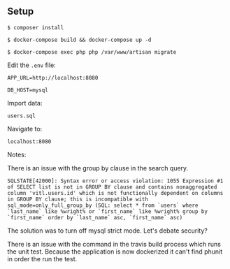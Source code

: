 ## Setup

`$ composer install`

`$ docker-compose build && docker-compose up -d`

`$ docker-compose exec php php /var/www/artisan migrate`

Edit the ```.env``` file:

`APP_URL=http://localhost:8080`

`DB_HOST=mysql`

Import data:

`users.sql`

Navigate to:

`localhost:8080`

Notes:

There is an issue with the group by clause in the search query.

``` SQLSTATE[42000]: Syntax error or access violation: 1055 Expression #1 of SELECT list is not in GROUP BY clause and contains nonaggregated column 'vitl.users.id' which is not functionally dependent on columns in GROUP BY clause; this is incompatible with sql_mode=only_full_group_by (SQL: select * from `users` where `last_name` like %wright% or `first_name` like %wright% group by `first_name` order by `last_name` asc, `first_name` asc) ```

The solution was to turn off mysql strict mode. Let's debate security?


There is an issue with the command in the travis build process which runs the unit test.
Because the application is now dockerized it can't find phunit in order the run the test.
